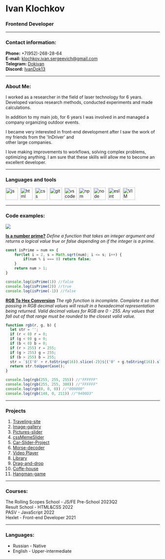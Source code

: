 # Ivan Klochkov
### Frontend Developer
---
### Contact information:
**Phone:** +7(952)-268-28-64<br>
**E-mail:** [klochkov.ivan.sergeevich@gmail.com](mailto:klochkov.ivan.sergeevich@gmail.com)<br>
**Telegram:** [Dokivan](https://t.me/Dokivan)<br>
**Discord:** [IvanDok13](https://discordapp.com/users/IvanDok13#5167/)<br>

---
### About Me:
I worked as a researcher in the field of laser technology for 6 years. Developed various research methods, conducted experiments and made calculations.

In addition to my main job, for 6 years I was involved in and managed a company organizing outdoor events.

I became very interested in front-end development after I saw the work of my friends from the 'InDriver' and  
other large companies.

I love making improvements to workflows, solving complex problems, optimizing anything. I am sure that these skills will allow me to become an excellent developer.

---
### Languages and tools
<img src="https://cdn.jsdelivr.net/gh/devicons/devicon/icons/javascript/javascript-original.svg" title="js" width="40" height="40"/>&nbsp;
<img src="https://cdn.jsdelivr.net/gh/devicons/devicon/icons/html5/html5-original.svg" title="html" width="40" height="40"/>&nbsp;
<img src="https://cdn.jsdelivr.net/gh/devicons/devicon/icons/css3/css3-original.svg" title="css" width="40" height="40"/>&nbsp;
<img src="https://cdn.jsdelivr.net/gh/devicons/devicon/icons/git/git-plain.svg" title="git" width="40" height="40"/>&nbsp;
<img src="https://cdn.jsdelivr.net/gh/devicons/devicon/icons/vscode/vscode-original.svg" title="vscode" width="40" height="40"/>&nbsp;
<img src="https://cdn.jsdelivr.net/gh/devicons/devicon/icons/npm/npm-original-wordmark.svg" title="npm" width="40" height="40"/>&nbsp;
<img src="https://cdn.jsdelivr.net/gh/devicons/devicon/icons/nodejs/nodejs-original.svg" title="node" width="40" height="40"/>&nbsp;
<img src="https://cdn.jsdelivr.net/gh/devicons/devicon/icons/eslint/eslint-original.svg" title="eslint" width="40" height="40"/>&nbsp;
<img src="https://cdn.jsdelivr.net/gh/devicons/devicon/icons/vim/vim-original.svg" title="VIM" width="40" height="40"/>&nbsp;

---
### Code examples:
<a href="https://www.codewars.com/users/rsschool_5bb3f79998ed1d87"><img src="https://www.codewars.com/users/rsschool_5bb3f79998ed1d87/badges/large"></a>

**[Is a number prime?](https://www.codewars.com/kata/5262119038c0985a5b00029f)**
*Define a function that takes an integer argument and returns a logical value true or false depending on if the integer is a prime.*

```javascript
const isPrime = num => {
    for(let i = 2, s = Math.sqrt(num); i <= s; i++) {
        if(num % i === 0) return false;
    }
    return num > 1;
}

console.log(isPrime(1)) //false
console.log(isPrime(2)) //true
console.log(isPrime(-1)) //false
```
**[RGB To Hex Conversion](https://www.codewars.com/kata/513e08acc600c94f01000001)**
*The rgb function is incomplete. Complete it so that passing in RGB decimal values will result in a hexadecimal representation being returned. Valid decimal values for RGB are 0 - 255. Any values that fall out of that range must be rounded to the closest valid value.*

```javascript
function rgb(r, g, b) {
  let str = '';
  if (r < 0) r = 0;
  if (g < 0) g = 0;
  if (b < 0) b = 0;
  if (r > 255) r = 255;
  if (g > 255) g = 255;
  if (b > 255) b = 255;
  str = `${('0' + r.toString(16)).slice(-2)}${('0' + g.toString(16)).slice(-2)}${('0' + b.toString(16)).slice(-2)}`
  return str.toUpperCase();
}

console.log(rgb(255, 255, 255)) //"FFFFFF"
console.log(rgb(255, 255, 300)) //"FFFFFF"
console.log(rgb(0, 0, 0)) //"000000"
console.log(rgb(148, 0, 211)) //"9400D3"
```
---
### Projects
1. [Traveling-site](https://ivandok13.github.io/traveling-site/)
2. [Image-gallery](https://rolling-scopes-school.github.io/ivandok13-JSFEPRESCHOOL2023Q2/image-galery/)
3. [Pictures-slider](https://ivandok13.github.io/pictures-slider/)
4. [cssMemeSlider](https://ivandok13.github.io/cssMemeSlider/cssMemeSlider/index.html)
5. [Car-Slider-Project](https://ivandok13.github.io/slide-project/)
6. [Morse-decoder](https://github.com/IvanDok13/morse-decoder)
7. [Video Player](https://rolling-scopes-school.github.io/ivandok13-JSFEPRESCHOOL2023Q2/custom-video/)
8. [Library](https://rolling-scopes-school.github.io/ivandok13-JSFEPRESCHOOL2023Q2/library/)
9. [Drag-and-drop](https://ivandok13.github.io/drag-and-drop/)
10. [Coffe-house](https://rolling-scopes-school.github.io/ivandok13-JSFE2023Q4/coffee-house/pages/main/)
11. [Hangman-game](https://rolling-scopes-school.github.io/ivandok13-JSFE2023Q4/)

---
### Courses:
The Rolling Scopes School - JS/FE Pre-School 2023Q2<br>
Result School - HTML&CSS 2022<br>
PASV - JavaScript 2022<br>
Hexlet - Front-end Developer 2021<br>

---
### Languages:
- Russian \- Native
- English \- Upper-intermediate
